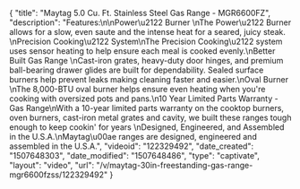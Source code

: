 {
    "title": "Maytag 5.0 Cu. Ft. Stainless Steel Gas Range - MGR6600FZ",
    "description": "Features:\n\nPower\u2122 Burner \nThe Power\u2122 Burner allows for a slow, even saute and the intense heat for a seared, juicy steak. \nPrecision Cooking\u2122 System\nThe Precision Cooking\u2122 system uses sensor heating to help ensure each meal is cooked evenly.\nBetter Built Gas Range \nCast-iron grates, heavy-duty door hinges, and premium ball-bearing drawer glides are built for dependability. Sealed surface burners help prevent leaks making cleaning faster and easier.\nOval Burner \nThe 8,000-BTU oval burner helps ensure even heating when you're cooking with oversized pots and pans.\n10 Year Limited Parts Warranty - Gas Range\nWith a 10-year limited parts warranty on the cooktop burners, oven burners, cast-iron metal grates and cavity, we built these ranges tough enough to keep cookin' for years \nDesigned, Engineered, and Assembled in the U.S.A.\nMaytag\u00ae ranges are designed, engineered and assembled in the U.S.A.",
    "videoid": "122329492",
    "date_created": "1507648303",
    "date_modified": "1507648486",
    "type": "captivate",
    "layout": "video",
    "url": "\/v\/maytag-30in-freestanding-gas-range-mgr6600fzss\/122329492"
}